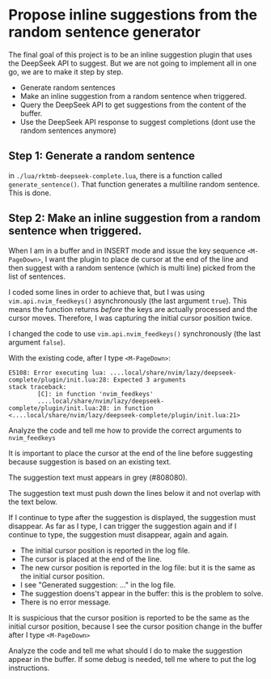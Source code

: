# Propose inline suggestions from the random sentence generator

The final goal of this project is to be an inline suggestion plugin that uses the DeepSeek API to suggest.
But we are not going to implement all in one go, we are to make it step by step.

- Generate random sentences
- Make an inline suggestion from a random sentence when triggered.
- Query the DeepSeek API to get suggestions from the content of the buffer.
- Use the DeepSeek API response to suggest completions (dont use the random sentences anymore)

## Step 1: Generate a random sentence

in `./lua/rktmb-deepseek-complete.lua`, there is a function called `generate_sentence()`.
That function generates a multiline random sentence.
This is done.

## Step 2: Make an inline  suggestion from a random sentence when triggered.

When I am in a buffer and in INSERT mode and issue the key sequence `<M-PageDown>`,
I want the plugin to place de cursor at the end of the line and then suggest with a random sentence (which is multi line) picked from the list of sentences.

I coded some lines in order to achieve that, but I was using `vim.api.nvim_feedkeys()` asynchronously (the last argument `true`). This means the function returns *before* the keys are actually processed and the cursor moves.  Therefore, I was capturing the initial cursor position twice.

I changed the code to use `vim.api.nvim_feedkeys()` synchronously (the last argument `false`).

With the existing code, after I type `<M-PageDown>`:

```
E5108: Error executing lua: ....local/share/nvim/lazy/deepseek-complete/plugin/init.lua:28: Expected 3 arguments                                                 
stack traceback:
        [C]: in function 'nvim_feedkeys'
        ....local/share/nvim/lazy/deepseek-complete/plugin/init.lua:28: in function <....local/share/nvim/lazy/deepseek-complete/plugin/init.lua:21>    
```

Analyze the code and tell me how to provide the correct arguments to `nvim_feedkeys` 

It is important to place the cursor at the end of the line before suggesting because suggestion is based on an existing text.

The suggestion text must appears in grey (#808080).

The suggestion text must push down the lines below it and not overlap with the text below.

If I continue to type after the suggestion is displayed, the suggestion must disappear.
As far as I type, I can trigger the suggestion again and if I continue to type, the suggestion must disappear, again and again.



- The initial cursor position is reported in the log file.
- The cursor is placed at the end of the line.
- The new cursor position is reported in the log file: but it is the same as the initial cursor position.
- I see "Generated suggestion: ..." in the log file.
- The suggestion doens't appear in the buffer: this is the problem to solve.
- There is no error message.

It is suspicious that the cursor position is reported to be the same as the initial cursor position, because I see the cursor position change in the buffer after I type `<M-PageDown>`

Analyze the code and tell me what should I do to make the suggestion appear in the buffer.
If some debug is needed, tell me where to put the log instructions.
